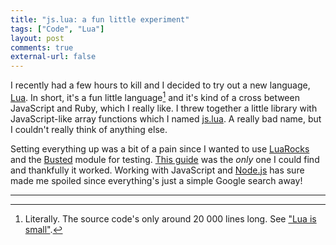 ```yaml
---
title: "js.lua: a fun little experiment"
tags: ["Code", "Lua"]
layout: post
comments: true
external-url: false
---
```


I recently had a few hours to kill and I decided to try out a new language, [Lua](http://www.lua.org/). In short, it's a fun little language[^20131104-1] and it's kind of a cross between JavaScript and Ruby, which I really like. I threw together a little library with JavaScript-like array functions which I named [js.lua](https://github.com/gummesson/js.lua). A really bad name, but I couldn't really think of anything else.

Setting everything up was a bit of a pain since I wanted to use [LuaRocks](http://luarocks.org/) and the [Busted](http://olivinelabs.com/busted/) module for testing. [This guide](http://www.thijsschreijer.nl/blog/?p=772) was the *only* one I could find and thankfully it worked. Working with JavaScript and [Node.js](http://nodejs.org/) has sure made me spoiled since everything's just a simple Google search away!

* * *

[^20131104-1]: Literally. The source code's only around 20 000 lines long. See ["Lua is small"](http://www.lua.org/about.html).
